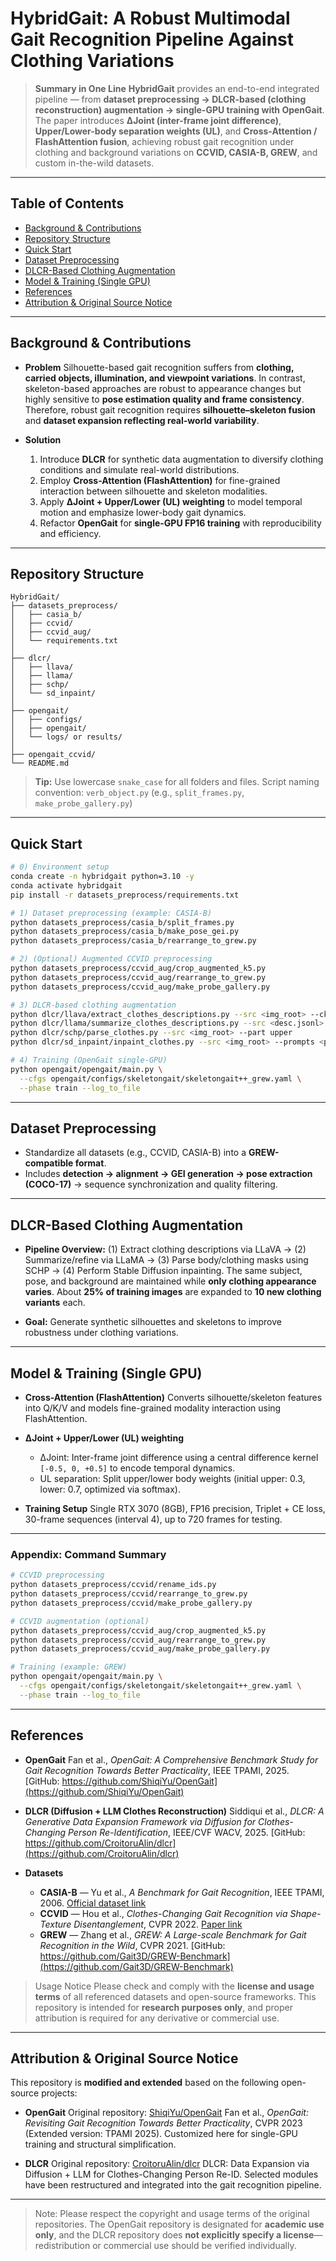 # HybridGait: A Robust Multimodal Gait Recognition Pipeline Against Clothing Variations

> **Summary in One Line**
> **HybridGait** provides an end-to-end integrated pipeline — from **dataset preprocessing → DLCR-based (clothing reconstruction) augmentation → single-GPU training with OpenGait**.
> The paper introduces **ΔJoint (inter-frame joint difference)**, **Upper/Lower-body separation weights (UL)**, and **Cross-Attention / FlashAttention fusion**, achieving robust gait recognition under clothing and background variations on **CCVID, CASIA-B, GREW**, and custom in-the-wild datasets.

---

## Table of Contents

* [Background & Contributions](#background--contributions)
* [Repository Structure](#repository-structure)
* [Quick Start](#quick-start)
* [Dataset Preprocessing](#dataset-preprocessing)
* [DLCR-Based Clothing Augmentation](#dlcr-based-clothing-augmentation)
* [Model & Training (Single GPU)](#model--training-single-gpu)
* [References](#references)
* [Attribution & Original Source Notice](#attribution--original-source-notice)

---

## Background & Contributions

* **Problem**
  Silhouette-based gait recognition suffers from **clothing, carried objects, illumination, and viewpoint variations**.
  In contrast, skeleton-based approaches are robust to appearance changes but highly sensitive to **pose estimation quality and frame consistency**.
  Therefore, robust gait recognition requires **silhouette–skeleton fusion** and **dataset expansion reflecting real-world variability**.

* **Solution**

  1. Introduce **DLCR** for synthetic data augmentation to diversify clothing conditions and simulate real-world distributions.
  2. Employ **Cross-Attention (FlashAttention)** for fine-grained interaction between silhouette and skeleton modalities.
  3. Apply **ΔJoint + Upper/Lower (UL) weighting** to model temporal motion and emphasize lower-body gait dynamics.
  4. Refactor **OpenGait** for **single-GPU FP16 training** with reproducibility and efficiency.

---

## Repository Structure

```
HybridGait/
├── datasets_preprocess/
│   ├── casia_b/
│   ├── ccvid/
│   ├── ccvid_aug/
│   └── requirements.txt
│
├── dlcr/
│   ├── llava/
│   ├── llama/
│   ├── schp/
│   └── sd_inpaint/
│
├── opengait/
│   ├── configs/
│   ├── opengait/
│   └── logs/ or results/
│
├── opengait_ccvid/
└── README.md
```

> **Tip:** Use lowercase `snake_case` for all folders and files.
> Script naming convention: `verb_object.py` (e.g., `split_frames.py`, `make_probe_gallery.py`)

---

## Quick Start

```bash
# 0) Environment setup
conda create -n hybridgait python=3.10 -y
conda activate hybridgait
pip install -r datasets_preprocess/requirements.txt

# 1) Dataset preprocessing (example: CASIA-B)
python datasets_preprocess/casia_b/split_frames.py
python datasets_preprocess/casia_b/make_pose_gei.py
python datasets_preprocess/casia_b/rearrange_to_grew.py

# 2) (Optional) Augmented CCVID preprocessing
python datasets_preprocess/ccvid_aug/crop_augmented_k5.py
python datasets_preprocess/ccvid_aug/rearrange_to_grew.py
python datasets_preprocess/ccvid_aug/make_probe_gallery.py

# 3) DLCR-based clothing augmentation
python dlcr/llava/extract_clothes_descriptions.py --src <img_root> --ckpt <llava_ckpt>
python dlcr/llama/summarize_clothes_descriptions.py --src <desc.jsonl>
python dlcr/schp/parse_clothes.py --src <img_root> --part upper
python dlcr/sd_inpaint/inpaint_clothes.py --src <img_root> --prompts <prompts.jsonl> --n 10

# 4) Training (OpenGait single-GPU)
python opengait/opengait/main.py \
  --cfgs opengait/configs/skeletongait/skeletongait++_grew.yaml \
  --phase train --log_to_file
```

---

## Dataset Preprocessing

* Standardize all datasets (e.g., CCVID, CASIA-B) into a **GREW-compatible format**.
* Includes **detection → alignment → GEI generation → pose extraction (COCO-17)** → sequence synchronization and quality filtering.

---

## DLCR-Based Clothing Augmentation

* **Pipeline Overview:**
  (1) Extract clothing descriptions via LLaVA →
  (2) Summarize/refine via LLaMA →
  (3) Parse body/clothing masks using SCHP →
  (4) Perform Stable Diffusion inpainting.
  The same subject, pose, and background are maintained while **only clothing appearance varies**.
  About **25% of training images** are expanded to **10 new clothing variants** each.

* **Goal:**
  Generate synthetic silhouettes and skeletons to improve robustness under clothing variations.

---

## Model & Training (Single GPU)

* **Cross-Attention (FlashAttention)**
  Converts silhouette/skeleton features into Q/K/V and models fine-grained modality interaction using FlashAttention.

* **ΔJoint + Upper/Lower (UL) weighting**

  * ΔJoint: Inter-frame joint difference using a central difference kernel `[-0.5, 0, +0.5]` to encode temporal dynamics.
  * UL separation: Split upper/lower body weights (initial upper: 0.3, lower: 0.7, optimized via softmax).

* **Training Setup**
  Single RTX 3070 (8GB), FP16 precision, Triplet + CE loss, 30-frame sequences (interval 4), up to 720 frames for testing.

---

### Appendix: Command Summary

```bash
# CCVID preprocessing
python datasets_preprocess/ccvid/rename_ids.py
python datasets_preprocess/ccvid/rearrange_to_grew.py
python datasets_preprocess/ccvid/make_probe_gallery.py

# CCVID augmentation (optional)
python datasets_preprocess/ccvid_aug/crop_augmented_k5.py
python datasets_preprocess/ccvid_aug/rearrange_to_grew.py
python datasets_preprocess/ccvid_aug/make_probe_gallery.py

# Training (example: GREW)
python opengait/opengait/main.py \
  --cfgs opengait/configs/skeletongait/skeletongait++_grew.yaml \
  --phase train --log_to_file
```

---

## References

* **OpenGait**
  Fan et al., *OpenGait: A Comprehensive Benchmark Study for Gait Recognition Towards Better Practicality*, IEEE TPAMI, 2025.
  [GitHub: https://github.com/ShiqiYu/OpenGait](https://github.com/ShiqiYu/OpenGait)

* **DLCR (Diffusion + LLM Clothes Reconstruction)**
  Siddiqui et al., *DLCR: A Generative Data Expansion Framework via Diffusion for Clothes-Changing Person Re-Identification*, IEEE/CVF WACV, 2025.
  [GitHub: https://github.com/CroitoruAlin/dlcr](https://github.com/CroitoruAlin/dlcr)

* **Datasets**

  * **CASIA-B** — Yu et al., *A Benchmark for Gait Recognition*, IEEE TPAMI, 2006.
    [Official dataset link](http://www.cbsr.ia.ac.cn/english/Gait%20Databases.asp)
  * **CCVID** — Hou et al., *Clothes-Changing Gait Recognition via Shape-Texture Disentanglement*, CVPR 2022.
    [Paper link](https://openaccess.thecvf.com/content/CVPR2022/html/Hou_Clothes-Changing_Gait_Recognition_via_Shape-Texture_Disentanglement_CVPR_2022_paper.html)
  * **GREW** — Zhang et al., *GREW: A Large-scale Benchmark for Gait Recognition in the Wild*, CVPR 2021.
    [GitHub: https://github.com/Gait3D/GREW-Benchmark](https://github.com/Gait3D/GREW-Benchmark)

> Usage Notice
> Please check and comply with the **license and usage terms** of all referenced datasets and open-source frameworks.
> This repository is intended for **research purposes only**, and proper attribution is required for any derivative or commercial use.

---

## Attribution & Original Source Notice

This repository is **modified and extended** based on the following open-source projects:

* **OpenGait**
  Original repository: [ShiqiYu/OpenGait](https://github.com/ShiqiYu/OpenGait)
  Fan et al., *OpenGait: Revisiting Gait Recognition Towards Better Practicality*, CVPR 2023 (Extended version: TPAMI 2025).
  Customized here for single-GPU training and structural simplification.

* **DLCR**
  Original repository: [CroitoruAlin/dlcr](https://github.com/CroitoruAlin/dlcr)
  DLCR: Data Expansion via Diffusion + LLM for Clothes-Changing Person Re-ID.
  Selected modules have been restructured and integrated into the gait recognition pipeline.

---

> Note: Please respect the copyright and usage terms of the original repositories.
> The OpenGait repository is designated for **academic use only**,
> and the DLCR repository does **not explicitly specify a license**—redistribution or commercial use should be verified individually.



